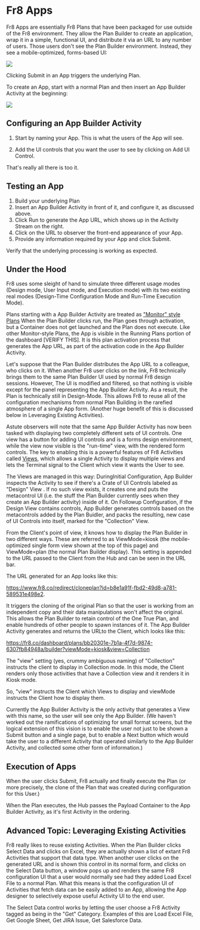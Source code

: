 Fr8 Apps
========

Fr8 Apps are essentially Fr8 Plans that have been packaged for use outside of the Fr8 environment. They allow the Plan Builder to create
an application, wrap it in a simple, functional UI, and distribute it via an URL to any number of users. Those users don't see the Plan Builder environment. Instead,
they see a mobile-optimized, forms-based UI:

![](https://github.com/Fr8org/Fr8Core/blob/master/Docs/ForDevelopers/OperatingConcepts/img/App_Launcher.png)

Clicking Submit in an App triggers the underlying Plan. 

To create an App, start with a normal Plan and then insert an App Builder Activity at the beginning:


![](https://github.com/Fr8org/Fr8Core/blob/master/Docs/ForDevelopers/OperatingConcepts/img/app_builder_sample_plan.png)


Configuring an App Builder Activity
-----------------------------------

1) Start by naming your App. This is what the users of the App will see.

2) Add the UI controls that you want the user to see by clicking on Add UI Control.

That's really all there is too it.

Testing an App
---------------------------------
1) Build your underlying Plan
2) Insert an App Builder Activity in front of it, and configure it, as discussed above.
3) Click Run to generate the App URL, which shows up in the Activity Stream on the right. 
4) Click on the URL to observer the front-end appearance of your App.
5) Provide any information required by your App and click Submit.

Verify that the underlying processing is working as expected.


Under the Hood
--------------------------------
Fr8 uses some sleight of hand to simulate three different usage modes (Design mode, User Input mode, and Execution mode) with its two existing real modes (Design-Time Configuration Mode and Run-Time Execution Mode).

Plans starting with a App Builder Activity are treated as ["Monitor" style Plans](https://github.com/Fr8org/Fr8Core/blob/master/Docs/ForDevelopers/Objects/PlansActivationAndRunning.md)  When the Plan Builder clicks run, the Plan goes through activation, but a Container does not get launched and the Plan does not execute. Like other Monitor-style Plans, the App is visible in the Running Plans portion of the dashboard [VERIFY THIS]. 
It is this plan activation process that generates the App URL, as part of the activation code in the App Builder Activity. 

Let's suppose that the Plan Builder distributes the App URL to a colleague, who clicks on it. When another Fr8 user clicks on the link, Fr8 technically brings them to the same Plan Builder UI used by normal Fr8 design sessions. However, The UI is modified and filtered, so that nothing is visible except for the panel representing the App Builder Activity. As a result, the Plan is technically still in Design-Mode. This allows Fr8 to reuse all of the configuration mechanisms from normal Plan Building in the rarefied atmosphere of a single App form. (Another huge benefit of this is discussed below in Leveraging Existing Activities).

Astute observers will note that the same App Builder Activity has now been tasked with displaying two completely different sets of UI controls. One view has a button for adding UI controls and is a forms design environment, while the view now visible is the "run-time" view, with the rendered form controls. The key to enabling this is a powerful features of Fr8 Activities called [Views](https://github.com/Fr8org/Fr8Core/blob/master/Docs/ForDevelopers/ActivitiesViews.md), which allows a single Activity to display multiple views and lets the Terminal signal to the Client which view it wants the User to see. 

The Views are managed in this way: DuringInitial Configuration, App Builder inspects the Activity to see if there's a  Crate of UI Controls labeled as "Design" View . If no such view exists, it creates one and puts the metacontrol UI (i.e. the stuff the Plan Builder currently sees when they create an App Builder activity) inside of it. On Followup Configuration, if the Design View contains controls, App Builder generates controls based on the metacontrols added by the Plan Buidler, and packs the resulting, new case of UI Controls into itself,  marked for the "Collection" View.

From the Client's point of view, it knows how to display the Plan Builder in two different ways. These are referred to as ViewMode=kiosk (the mobile-optimized single form view shown at the top of this page) and ViewMode=plan (the normal Plan Builder display). This setting is appended to the URL passed to the Client from the Hub and can be seen in the URL bar.

The URL generated for an App looks like this: 

https://www.fr8.co/redirect/cloneplan?id=b8e1a91f-fbd2-49d8-a781-589531e498e2. 

It triggers the cloning of the original Plan so that the user is working from an independent copy and their data manipulations won't affect the original. This allows the Plan Builder to retain control of the One True Plan, and enable hundreds of other people to spawn instances of it.  The App Builder Activity generates and returns the URLto the Client, which looks like this:

https://fr8.co/dashboard/plans/bb20301e-7b1a-4f7d-9874-6307fb84948a/builder?viewMode=kiosk&view=Collection

The "view" setting (yes, crummy ambiguous naming) of "Collection" instructs the client to display in Collection mode. In this mode, the Client renders only those activities that have a Collection view and it renders it in Kiosk mode. 

So, "view" instructs the Client which Views to display and viewMode instructs the Client how to display them.

Currently the App Builder Activity is the only activity that generates a View with this name, so the user will see only the App Builder. (We haven't worked out the ramifications of optimizing for small format screens, but the logical extension of this vision is to enable the user not just to be shown a Submit button and a single page, but to enable a Next button which would take the user to a different Activity that operated similarly to the App Builder Activity, and collected some other form of information.) 

Execution of Apps
-----------------

When the user clicks Submit, Fr8 actually and finally execute the Plan (or more precisely, the clone of the Plan that was created during configuration for this User.) 
 
When the Plan executes, the Hub passes the Payload Container to the App Builder Activity, as it's first Activity in the ordering. 

Advanced Topic: Leveraging Existing Activities
----------------------------------------------

Fr8 really likes to reuse existing Activities. When the Plan Builder clicks Select Data and clicks on Excel, they are actually shown a list of extant Fr8 Activities that support that data type. When another user clicks on the generated URL and is shown this control in its normal form, and clicks on the Select Data button, a window pops up and renders the same Fr8 configuration UI that a user would normally see had they added Load Excel File to a normal Plan. What this means is that the configuration UI of Activities that fetch data can be easily added to an App, allowing the App designer to selectively expose useful Activity UI to the end user.

The Select Data control works by letting the user choose a Fr8 Activity tagged as being in the "Get" Category. Examples of this are Load Excel File, Get Google Sheet, Get JIRA Issue, Get Salesforce Data. 
